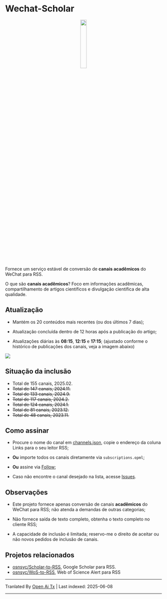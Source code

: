 # Wechat-Scholar

<div align=center>
<img src="https://raw.githubusercontent.com/osnsyc/Wechat-Scholar/refs/heads/main/doc/logo.png" width="20%" height="20%">
</div>

Fornece um serviço estável de conversão de **canais acadêmicos** do WeChat para RSS.

O que são **canais acadêmicos**? Foco em informações acadêmicas, compartilhamento de artigos científicos e divulgação científica de alta qualidade.

## Atualização

- Mantém os 20 conteúdos mais recentes (ou dos últimos 7 dias);

- Atualização concluída dentro de 12 horas após a publicação do artigo;

- Atualizações diárias às **08:15**, **12:15** e **17:15**; (ajustado conforme o histórico de publicações dos canais, veja a imagem abaixo)

![](https://raw.githubusercontent.com/osnsyc/Wechat-Scholar/main/doc/push_time.png)

## Situação da inclusão

- Total de 155 canais, 2025.02.
- ~~Total de 147 canais, 2024.11.~~
- ~~Total de 133 canais, 2024.9.~~
- ~~Total de 117 canais, 2024.2.~~
- ~~Total de 124 canais, 2024.1.~~
- ~~Total de 81 canais, 2023.12.~~
- ~~Total de 48 canais, 2023.11.~~

## Como assinar

- Procure o nome do canal em [channels.json](https://raw.githubusercontent.com/osnsyc/Wechat-Scholar/main/channels.json), copie o endereço da coluna Links para o seu leitor RSS;

- **Ou** importe todos os canais diretamente via `subscriptions.opml`;

- **Ou** assine via [Follow](https://app.follow.is/list/71378259800441856);

- Caso não encontre o canal desejado na lista, acesse [Issues](https://github.com/osnsyc/Wechat-Scholar/issues).

## Observações

- Este projeto fornece apenas conversão de canais **acadêmicos** do WeChat para RSS; não atenda a demandas de outras categorias;

- Não fornece saída de texto completo, obtenha o texto completo no cliente RSS;

- A capacidade de inclusão é limitada; reservo-me o direito de aceitar ou não novos pedidos de inclusão de canais.

## Projetos relacionados

- [osnsyc/Scholar-to-RSS](https://github.com/osnsyc/Scholar-to-RSS), Google Scholar para RSS.
- [osnsyc/WoS-to-RSS](https://github.com/osnsyc/WoS-to-RSS), Web of Science Alert para RSS

---

Tranlated By [Open Ai Tx](https://github.com/OpenAiTx/OpenAiTx) | Last indexed: 2025-06-08

---